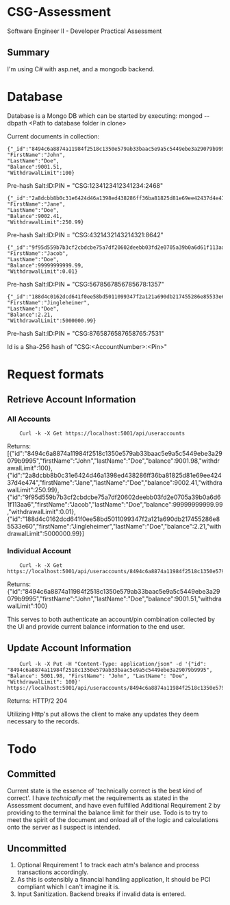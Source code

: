 # CSG-Assessment
Software Engineer II - Developer Practical Assessment

## Summary
I'm using C# with asp.net, and a mongodb backend.


# Database
Database is a Mongo DB which can be started by executing: 
        mongod --dbpath \<Path to database folder in clone\>

Current documents in collection:

    {"_id":"8494c6a8874a11984f2518c1350e579ab33baac5e9a5c5449ebe3a29079b9995",
    "FirstName":"John",
    "LastName":"Doe",
    "Balance":9001.51,
    "WithdrawalLimit":100}
    
Pre-hash Salt:ID:PIN = "CSG:1234123412341234:2468"
    
    {"_id":"2a8dcbb8b0c31e6424d46a1398ed438286ff36ba81825d81e69ee42437d4e474",
    "FirstName":"Jane",
    "LastName":"Doe",
    "Balance":9002.41,
    "WithdrawalLimit":250.99}
    
Pre-hash Salt:ID:PIN = "CSG:4321432143214321:8642"
    
    {"_id":"9f95d559b7b3cf2cbdcbe75a7df20602deebb03fd2e0705a39b0a6d61f113aa6",
    "FirstName":"Jacob",
    "LastName":"Doe",
    "Balance":99999999999.99,
    "WithdrawalLimit":0.01}
    
Pre-hash Salt:ID:PIN = "CSG:5678567856785678:1357"
    

    {"_id":"188d4c0162dcd641f0ee58bd5011099347f2a121a690db217455286e85533e60",
    "FirstName":"Jingleheimer",
    "LastName":"Doe",
    "Balance":2.21,
    "WithdrawalLimit":5000000.99}
    
Pre-hash Salt:ID:PIN = "CSG:8765876587658765:7531"
    
    
    
Id is a Sha-256 hash of "CSG:\<AccountNumber\>:\<Pin\>"

# Request formats
## Retrieve Account Information

### All Accounts

        Curl -k -X Get https://localhost:5001/api/useraccounts
Returns: [{"id":"8494c6a8874a11984f2518c1350e579ab33baac5e9a5c5449ebe3a29079b9995","firstName":"John","lastName":"Doe","balance":9001.98,"withdrawalLimit":100},
{"id":"2a8dcbb8b0c31e6424d46a1398ed438286ff36ba81825d81e69ee42437d4e474","firstName":"Jane","lastName":"Doe","balance":9002.41,"withdrawalLimit":250.99},
{"id":"9f95d559b7b3cf2cbdcbe75a7df20602deebb03fd2e0705a39b0a6d61f113aa6","firstName":"Jacob","lastName":"Doe","balance":99999999999.99,"withdrawalLimit":0.01},
{"id":"188d4c0162dcd641f0ee58bd5011099347f2a121a690db217455286e85533e60","firstName":"Jingleheimer","lastName":"Doe","balance":2.21,"withdrawalLimit":5000000.99}]

### Individual Account

        Curl -k -X Get https://localhost:5001/api/useraccounts/8494c6a8874a11984f2518c1350e579ab33baac5e9a5c5449ebe3a29079b9995

Returns: {"id":"8494c6a8874a11984f2518c1350e579ab33baac5e9a5c5449ebe3a29079b9995","firstName":"John","lastName":"Doe","balance":9001.51,"withdrawalLimit":100}

This serves to both authenticate an account/pin combination collected by the UI and provide current balance information to the end user.

## Update Account Information

        Curl -k -X Put -H "Content-Type: application/json" -d '{"id": "8494c6a8874a11984f2518c1350e579ab33baac5e9a5c5449ebe3a29079b9995", "Balance": 5001.98, "FirstName": "John", "LastName": "Doe", "WithdrawalLimit": 100}' https://localhost:5001/api/useraccounts/8494c6a8874a11984f2518c1350e579ab33baac5e9a5c5449ebe3a29079b9995
Returns: HTTP/2 204

Utilizing Http's put allows the client to make any updates they deem necessary to the records. 

# Todo
## Committed
    
Current state is the essence of 'technically correct is the best kind of correct'. I have _technically_ met the requirements as stated in the Assessment document, and have even fulfilled Additional Requirement 2 by providing to the terminal the balance limit for their use. Todo is to try to meet the spirit of the document and onload all of the logic and calculations onto the server as I suspect is intended.
    
## Uncommitted
    
1. Optional Requirement 1 to track each atm's balance and process transactions accordingly.
2. As this is ostensibly a financial handling application, It should be PCI compliant which I can't imagine it is.
3. Input Sanitization. Backend breaks if invalid data is entered.

